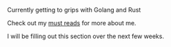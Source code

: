 Currently getting to grips with Golang and Rust

Check out my [must reads](https://github.com/clD11/must-read) for more about me.

I will be filling out this section over the next few weeks.

<!--
  - 🌱 I’m currently learning ...
  - 👯 I’m looking to collaborate on ...
  - 🤔 I’m looking for help with ...
  - 💬 Ask me about ...
  - 📫 How to reach me: ...
  - 😄 Pronouns: ...
  - ⚡ Fun fact: ...
-->
